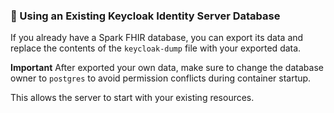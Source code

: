 ### 💾 Using an Existing Keycloak Identity Server Database

If you already have a Spark FHIR database, you can export its data and replace the contents of the `keycloak-dump` file with your exported data. 

**Important** After exported your own data, make sure to change the database owner to `postgres` to avoid permission conflicts during container startup.


This allows the server to start with your existing resources.